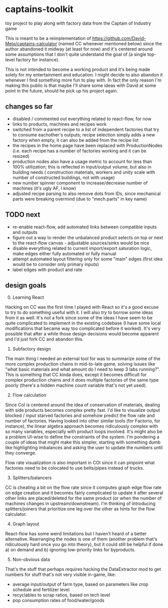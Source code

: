 # captains-toolkit
toy project to play along with factory data from the Captain of Industry game

This is meant to be a reimplementation of https://github.com/David-Melo/captains-calculator  (named CC whenever mentioned below) since the author abandoned it midway (at least for now) and it's centered around some assumptions that I don't quite understand the goal of (a single top-level factory for instance).

This is not intended to become a working product and it's being made solely for my entertainment and education. I might decide to also abandon it whenever I find something more fun to play with. In fact the only reason I'm making this public is that maybe I'll share some ideas with David at some point in the future, should he pick up his project again.

## changes so far
- disabled / commented out everything related to react-flow, for now
- links to products, machines and recipes work
- switched from a parent recipe to a list of independent factories that try to consume eachother's outputs; recipe selection simply adds a new factory when empty, it can also be added from the recipe list
- the recipes in the home page have been replaced with ProductionNodes (i.e. each recipe has a number of factories working and it can be resized)
- production nodes also have a usage metric to account for less than 100% utilization; this is reflected in input/output volume, but also in building needs ( construction materials, workers and unity scale with number of constructed buildings, not with usage)
- new number spinner component to increase/decrease number of machines (it's ugly AF, I know)
- adjusted recipe parsing to also remove dots from IDs, since mechanical parts were breaking overmind (due to "mech.parts" in key name)

## TODO next
- re-enable react-flow, add automated links between compatible inputs and outputs
- figure out a way to render the unbalanced product selects on top or next to the react-flow canvas - adjustable sources/sinks would be nice
- disable everything related to current import/export saturation logic, make edges either fully automated or fully manual
- attempt automated layout filtering only for some "main" edges (first idea would be to consider only primary inputs)
- label edges with product and rate


## design goals

0. Learning React

Hacking on CC was the first time I played with React so it's a good excuse to try to do something useful with it. I will also try to borrow some ideas from it as well. It's not a fork since some of the ideas I have seem to be quite complicated to implement in the existing codebase (I have some local modifications that became way too complicated before it worked). It's very possible that after a while those design decisions would become apparent and I'd just fork CC and abandon this.

1. Subfactory design

The main thing I needed an external tool for was to summarize some of the more complex production chains in mid-to-late game, solving issues like "what basic materials and what amount do I need to keep 3 labs running?". This is something that CC kinda does, except it becomes difficult for complex production chains and it does multiple factories of the same type poorly (there's a hidden machine count variable that's not yet used).

2. Flow calculation

Since CoI is centered around the idea of conservation of materials, dealing with side products becomes complex pretty fast. I'd like to visualize output blocked / input starved factories and somehow predict the flow rate and number of factories. Having looked into other similar tools (for Factorio, for instance), the linear algebra approach becomes ridiculously complex with so many variables, especially with product loops involved. It's might also be a problem UI-wise to define the constraints of the system. I'm pondering a couple of ideas that might make this simpler, starting with something dumb like highlighting imbalances and asking the user to update the numbers until they converge.

Flow rate visualization is also important in COI since it can pinpoint what factories need to be colocated to use belts/pipes instead of trucks.

3. Splitters/balancers

CC is cheating a bit on the flow rate since it computes graph edge flow rate on edge creation and it becomes fairly complicated to update it after several other links are placed/deleted for the same product (or when the number of machines changes in upstream/downstream). I'm thinking of introducing splitters/joiners that prioritize one leg over the other as hints for the flow calculator.

4. Graph layout

React-flow has some weird limitations but I haven't heard of a better alternative. Rearranging the nodes is one of them (another problem that's ridiculously hard once you go into theory), but it could still be helpful if done a) on demand and b) ignoring low-priority links for byproducts.

5. Non-obvious data

That's the stuff that perhaps requires hacking the DataExtractor mod to get numbers for stuff that's not very visible in-game, like:
- average input/output of farm type, based on parameters like crop schedule and fertilizer level
- recyclables to scrap ratios, based on tech level
- pop consumption rates of food/water/goods
